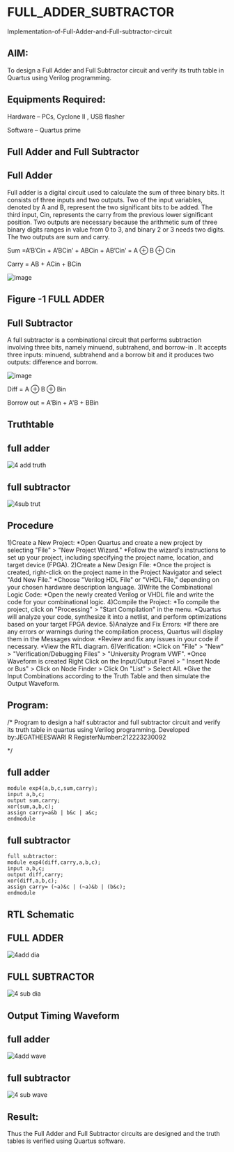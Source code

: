 # FULL_ADDER_SUBTRACTOR

Implementation-of-Full-Adder-and-Full-subtractor-circuit

## AIM:

To design a Full Adder and Full Subtractor circuit and verify its truth table in Quartus using Verilog programming.

## Equipments Required:

Hardware – PCs, Cyclone II , USB flasher

Software – Quartus prime

## Full Adder and Full Subtractor

## Full Adder

Full adder is a digital circuit used to calculate the sum of three binary bits. It consists of three inputs and two outputs. Two of the input variables, denoted by A and B, represent the two significant bits to be added. The third input, Cin, represents the carry from the previous lower significant position. Two outputs are necessary because the arithmetic sum of three binary digits ranges in value from 0 to 3, and binary 2 or 3 needs two digits. The two outputs are sum and carry.

Sum =A’B’Cin + A’BCin’ + ABCin + AB’Cin’ = A ⊕ B ⊕ Cin 

Carry = AB + ACin + BCin

![image](https://github.com/naavaneetha/FULL_ADDER_SUBTRACTOR/assets/154305477/0f30ba51-5ffb-4198-845f-18e054f675e7)

## Figure -1 FULL ADDER

## Full Subtractor

A full subtractor is a combinational circuit that performs subtraction involving three bits, namely minuend, subtrahend, and borrow-in . It accepts three inputs: minuend, subtrahend and a borrow bit and it produces two outputs: difference and borrow.

![image](https://github.com/naavaneetha/FULL_ADDER_SUBTRACTOR/assets/154305477/02b24f51-ab51-4304-9ad6-7b81ffc1ead5)

Diff = A ⊕ B ⊕ Bin 

Borrow out = A'Bin + A'B + BBin

## Truthtable

 ## full adder

![4 add truth](https://github.com/Jegatheeswarir/FULL_ADDER_SUBTRACTOR/assets/144871077/8f7ec5db-171c-45be-b145-5302a88ad855)

## full subtractor

![4sub trut](https://github.com/Jegatheeswarir/FULL_ADDER_SUBTRACTOR/assets/144871077/ab6b7e55-1c63-4d1a-ac69-e31e22f12606)



## Procedure

1)Create a New Project:
*Open Quartus and create a new project by selecting "File" > "New Project Wizard." *Follow
the wizard's instructions to set up your project, including specifying the project name,
location, and target device (FPGA). 2)Create a New Design File:
*Once the project is created, right-click on the project name in the Project Navigator and
select "Add New File." *Choose "Verilog HDL File" or "VHDL File," depending on your
chosen hardware description language. 3)Write the Combinational Logic Code:
*Open the newly created Verilog or VHDL file and write the code for your combinational
logic. 4)Compile the Project:
*To compile the project, click on "Processing" > "Start Compilation" in the menu. *Quartus
will analyze your code, synthesize it into a netlist, and perform optimizations based on your
target FPGA device. 5)Analyze and Fix Errors:
*If there are any errors or warnings during the compilation process, Quartus will display
them in the Messages window. *Review and fix any issues in your code if necessary. *View
the RTL diagram. 6)Verification:
*Click on "File" > "New" > "Verification/Debugging Files" > "University Program VWF".
*Once Waveform is created Right Click on the Input/Output Panel > " Insert Node or Bus" >
Click on Node Finder > Click On "List" > Select All. *Give the Input Combinations according
to the Truth Table and then simulate the Output Waveform.


## Program:

/* 
Program to design a half subtractor and full subtractor circuit and verify its truth table in quartus using Verilog programming. 
Developed by:JEGATHEESWARI R 
RegisterNumber:212223230092

*/

## full adder
```
module exp4(a,b,c,sum,carry);
input a,b,c;
output sum,carry;
xor(sum,a,b,c);
assign carry=a&b | b&c | a&c;
endmodule
```

## full subtractor
```
full subtractor:
module exp4(diff,carry,a,b,c);
input a,b,c;
output diff,carry;
xor(diff,a,b,c);
assign carry= (~a)&c | (~a)&b | (b&c);
endmodule
```

## RTL Schematic

## FULL ADDER

![4add dia](https://github.com/Jegatheeswarir/FULL_ADDER_SUBTRACTOR/assets/144871077/62a7992c-aed9-4a72-a926-302220c73f47)

## FULL SUBTRACTOR

![4 sub dia](https://github.com/Jegatheeswarir/FULL_ADDER_SUBTRACTOR/assets/144871077/a01cb6de-e73b-4337-9ea7-6d0645c3987d)



## Output Timing Waveform

 ## full adder

![4add wave](https://github.com/Jegatheeswarir/FULL_ADDER_SUBTRACTOR/assets/144871077/d812a522-e5c7-4e3e-ab81-fc1cb8b44853)

 ## full subtractor

![4 sub wave](https://github.com/Jegatheeswarir/FULL_ADDER_SUBTRACTOR/assets/144871077/a0a292a5-55fe-4fa3-ae65-0f934ed22d28)

 


## Result:

Thus the Full Adder and Full Subtractor circuits are designed and the truth tables is verified using Quartus software.



